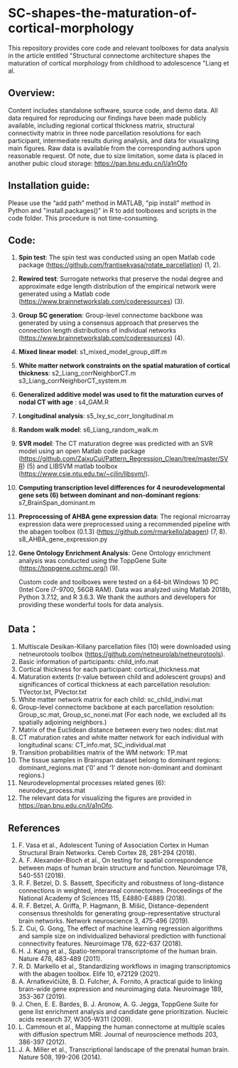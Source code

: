# SC-shapes-the-maturation-of-cortical-morphology
This repository provides core code and relevant toolboxes for data analysis in the article entitled "Structural connectome architecture shapes the maturation of cortical morphology from childhood to adolescence "Liang et al.

## Overview:

Content includes standalone software, source code, and demo data. All data required for reproducing our findings have been made publicly available, including regional cortical thickness matrix, structural connectivity matrix in three node parcellation resolutions for each participant, intermediate results during analysis, and data for visualizing main figures. Raw data is available from the corresponding authors upon reasonable request. Of note, due to size limitation, some data is placed in another pubic cloud storage: https://pan.bnu.edu.cn/l/a1nOfo

## Installation guide:

Please use the “add path” method in MATLAB, "pip install" method in Python and "install.packages()" in R to add toolboxes and scripts in the code folder. This procedure is not time-consuming.

## Code:

1. **Spin test**: The spin test was conducted using an open Matlab code package (https://github.com/frantisekvasa/rotate_parcellation) (1, 2).

2. **Rewired test**: Surrogate networks that preserve the nodal degree and approximate edge length distribution of the empirical network were generated using a Matlab code (https://www.brainnetworkslab.com/coderesources) (3). 

3. **Group SC generation**: Group-level connectome backbone was generated by using a consensus approach that preserves the connection length distributions of individual networks (https://www.brainnetworkslab.com/coderesources) (4).

4. **Mixed linear model**: s1_mixed_model_group_diff.m

5. **White matter network constraints on the spatial maturation of cortical thickness**: s2_Liang_corrNeighborCT.m s3_Liang_corrNeighborCT_system.m

6. **Generalized additive model was used to fit the maturation curves of nodal CT with age** : s4_GAM.R 

7. **Longitudinal analysis**: s5_lxy_sc_corr_longitudinal.m

8. **Random walk model**: s6_Liang_random_walk.m

9. **SVR model**: The CT maturation degree was predicted with an SVR model using an open Matlab code package (https://github.com/ZaixuCui/Pattern_Regression_Clean/tree/master/SVR) (5) and LIBSVM matlab toolbox (https://www.csie.ntu.edu.tw/~cjlin/libsvm/).

10. **Computing transcription level differences for 4 neurodevelopmental gene sets (6) between dominant and non-dominant regions**: s7_BrainSpan_dominant.m

11. **Preprocessing of AHBA gene expression data**: The regional microarray expression data were preprocessed using a recommended pipeline with the abagen toolbox (0.1.3) (https://github.com/rmarkello/abagen) (7, 8).
    s8_AHBA_gene_expression.py

12. **Gene Ontology Enrichment Analysis**: Gene Ontology enrichment analysis was conducted using the ToppGene Suite (https://toppgene.cchmc.org/) (9).

    Custom code and toolboxes were tested on a 64-bit Windows 10 PC (Intel Core i7-9700, 56GB RAM). Data was analyzed using Matlab 2018b, Python 3.7.12, and R 3.6.3. We thank the authors and developers for providing these wonderful tools for data analysis.

## Data：

1.	Multiscale Desikan-Kiliany parcellation files (10) were downloaded using netneurotools toolbox (https://github.com/netneurolab/netneurotools).
2.	Basic information of participants: child_info.mat
3.	Cortical thickness  for each participant: cortical_thickness.mat
4.	Maturation extents (*t*-value between child and adolescent groups) and significances of cortical thickness at each parcellation resolution: 
   TVector.txt, PVector.txt
5.	White matter network matrix for each child: sc_child_indivi.mat
6.	Group-level connectome backbone at each parcellation resolution:
   Group_sc.mat, Group_sc_nonei.mat (For each node, we excluded all its spatially adjoining neighbors.)
7.	Matrix of the Euclidean distance between every two nodes:
   dist.mat
8.	CT maturation rates and white matter network for each individual with longitudinal scans: CT_info.mat, SC_individual.mat
9.	Transition probabilities matrix of the WM network: TP.mat
10.	The tissue samples in Brainspan dataset belong to dominant regions:
    dominant_regions.mat (‘0’ and ‘1’ denote non-dominant and dominant regions.)
11.	Neurodevelopmental processes related genes (6): neurodev_process.mat
12.	The relevant data for visualizing the figures are  provided in  https://pan.bnu.edu.cn/l/a1nOfo.

## References
1.	F. Vasa et al., Adolescent Tuning of Association Cortex in Human Structural Brain Networks. Cereb Cortex 28, 281-294 (2018).
2.	A. F. Alexander-Bloch et al., On testing for spatial correspondence between maps of human brain structure and function. Neuroimage 178, 540-551 (2018).
3.	R. F. Betzel, D. S. Bassett, Specificity and robustness of long-distance connections in weighted, interareal connectomes. Proceedings of the National Academy of Sciences 115, E4880-E4889 (2018).
4.	R. F. Betzel, A. Griffa, P. Hagmann, B. Mišić, Distance-dependent consensus thresholds for generating group-representative structural brain networks. Network neuroscience 3, 475-496 (2019).
5.	Z. Cui, G. Gong, The effect of machine learning regression algorithms and sample size on individualized behavioral prediction with functional connectivity features. Neuroimage 178, 622-637 (2018).
6.	H. J. Kang et al., Spatio-temporal transcriptome of the human brain. Nature 478, 483-489 (2011).
7.	R. D. Markello et al., Standardizing workflows in imaging transcriptomics with the abagen toolbox. Elife 10, e72129 (2021).
8.	A. Arnatkevic̆iūtė, B. D. Fulcher, A. Fornito, A practical guide to linking brain-wide gene expression and neuroimaging data. Neuroimage 189, 353-367 (2019).
9.	J. Chen, E. E. Bardes, B. J. Aronow, A. G. Jegga, ToppGene Suite for gene list enrichment analysis and candidate gene prioritization. Nucleic acids research 37, W305-W311 (2009).
10.	L. Cammoun et al., Mapping the human connectome at multiple scales with diffusion spectrum MRI. Journal of neuroscience methods 203, 386-397 (2012).
11.	J. A. Miller et al., Transcriptional landscape of the prenatal human brain. Nature 508, 199-206 (2014).

